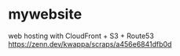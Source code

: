 # mywebsite

web hosting with CloudFront + S3 + Route53
https://zenn.dev/kwappa/scraps/a456e6841dfb0d
